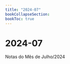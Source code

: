 ```yaml
---
title: "2024-07"
bookCollapseSection: 
bookToc: true
---
```


# 2024-07

Notas do Mês de Julho/2024



